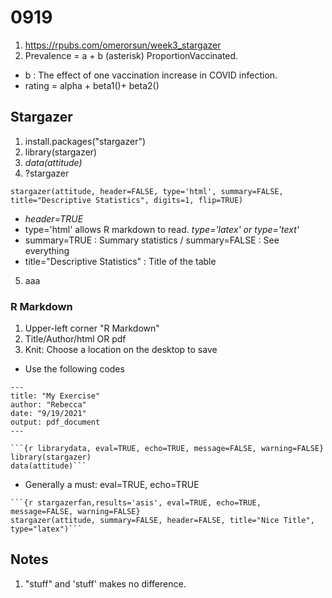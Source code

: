# 0919
1. https://rpubs.com/omerorsun/week3_stargazer
2. Prevalence = a + b (asterisk) ProportionVaccinated. 
+ b : The effect of one vaccination increase in COVID infection. 
+ rating = alpha + beta1()+ beta2()
## Stargazer 
1. install.packages("stargazer")
2. library(stargazer)
3. *data(attitude)*
4. ?stargazer 
```
stargazer(attitude, header=FALSE, type='html', summary=FALSE, title="Descriptive Statistics", digits=1, flip=TRUE)
```
+ *header=TRUE*
+ type='html' allows R markdown to read. *type='latex' or type='text'*
+ summary=TRUE : Summary statistics / summary=FALSE : See everything 
+ title="Descriptive Statistics" : Title of the table
5. aaa
### R Markdown
1. Upper-left corner "R Markdown"
2. Title/Author/html OR pdf
3. Knit: Choose a location on the desktop to save
+ Use the following codes
```
---
title: "My Exercise"
author: "Rebecca"
date: "9/19/2021"
output: pdf_document
---

```{r librarydata, eval=TRUE, echo=TRUE, message=FALSE, warning=FALSE}
library(stargazer)
data(attitude)```
```
+ Generally a must: eval=TRUE, echo=TRUE 

```
```{r stargazerfan,results='asis', eval=TRUE, echo=TRUE, message=FALSE, warning=FALSE}
stargazer(attitude, summary=FALSE, header=FALSE, title="Nice Title", type="latex")```
```

## Notes
1. "stuff" and 'stuff' makes no difference.
